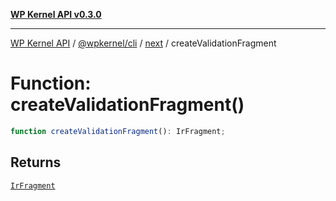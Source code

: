 [**WP Kernel API v0.3.0**](../../../../../README.md)

---

[WP Kernel API](../../../../../README.md) / [@wpkernel/cli](../../../README.md) / [next](../README.md) / createValidationFragment

# Function: createValidationFragment()

```ts
function createValidationFragment(): IrFragment;
```

## Returns

[`IrFragment`](../type-aliases/IrFragment.md)

